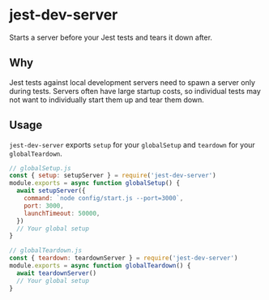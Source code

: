 # jest-dev-server

Starts a server before your Jest tests and tears it down after.

## Why

Jest tests against local development servers need to spawn a server only during tests.
Servers often have large startup costs, so individual tests may not want to individually start them up and tear them down.

## Usage

`jest-dev-server` exports `setup` for your `globalSetup` and `teardown` for your `globalTeardown`.

```javascript
// globalSetup.js
const { setup: setupServer } = require('jest-dev-server')
module.exports = async function globalSetup() {
  await setupServer({
    command: `node config/start.js --port=3000`,
    port: 3000,
    launchTimeout: 50000,
  })
  // Your global setup
}
```

```javascript
// globalTeardown.js
const { teardown: teardownServer } = require('jest-dev-server')
module.exports = async function globalTeardown() {
  await teardownServer()
  // Your global setup
}
```
